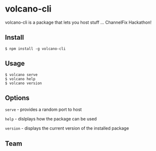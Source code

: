 # volcano-cli
volcano-cli is a package that lets you host stuff ... ChannelFix Hackathon!

## Install
```console
$ npm install -g volcano-cli
```

## Usage
```console
$ volcano serve
$ volcano help
$ volcano version
```

## Options

```serve```       - provides a random port to host

```help```        - dislplays how the package can be used

```version```     - displays the current version of the installed package

## Team
